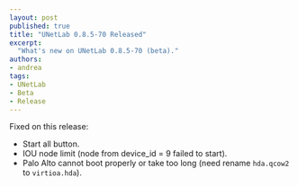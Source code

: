 ```yaml
---
layout: post
published: true
title: "UNetLab 0.8.5-70 Released"
excerpt:
  "What's new on UNetLab 0.8.5-70 (beta)."
authors:
- andrea
tags:
- UNetLab
- Beta
- Release
---
```

Fixed on this release:

* Start all button.
* IOU node limit (node from device_id = 9 failed to start).
* Palo Alto cannot boot properly or take too long (need rename `hda.qcow2` to `virtioa.hda`).

